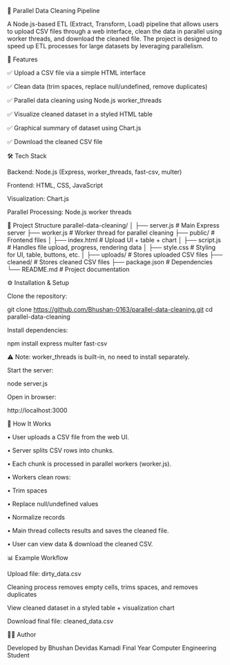 🚀 Parallel Data Cleaning Pipeline

A Node.js-based ETL (Extract, Transform, Load) pipeline that allows users to upload CSV files through a web interface, clean the data in parallel using worker threads, and download the cleaned file. The project is designed to speed up ETL processes for large datasets by leveraging parallelism.

📌 Features

✅ Upload a CSV file via a simple HTML interface

✅ Clean data (trim spaces, replace null/undefined, remove duplicates)

✅ Parallel data cleaning using Node.js worker_threads

✅ Visualize cleaned dataset in a styled HTML table

✅ Graphical summary of dataset using Chart.js

✅ Download the cleaned CSV file

🛠️ Tech Stack

Backend: Node.js (Express, worker_threads, fast-csv, multer)

Frontend: HTML, CSS, JavaScript

Visualization: Chart.js

Parallel Processing: Node.js worker threads

📂 Project Structure
parallel-data-cleaning/
│
├── server.js        # Main Express server
├── worker.js        # Worker thread for parallel cleaning
├── public/          # Frontend files
│   ├── index.html   # Upload UI + table + chart
│   ├── script.js    # Handles file upload, progress, rendering data
│   ├── style.css    # Styling for UI, table, buttons, etc.
│
├── uploads/         # Stores uploaded CSV files
├── cleaned/         # Stores cleaned CSV files
├── package.json     # Dependencies
└── README.md        # Project documentation

⚙️ Installation & Setup

Clone the repository:

git clone https://github.com/Bhushan-0163/parallel-data-cleaning.git
cd parallel-data-cleaning


Install dependencies:

npm install express multer fast-csv


⚠️ Note: worker_threads is built-in, no need to install separately.

Start the server:

node server.js


Open in browser:

http://localhost:3000

🚀 How It Works

•	User uploads a CSV file from the web UI.

•	Server splits CSV rows into chunks.

•	Each chunk is processed in parallel workers (worker.js).

•	Workers clean rows:

•	Trim spaces

•	Replace null/undefined values

•	Normalize records

•	Main thread collects results and saves the cleaned file.

•	User can view data & download the cleaned CSV.

📊 Example Workflow

Upload file: dirty_data.csv

Cleaning process removes empty cells, trims spaces, and removes duplicates

View cleaned dataset in a styled table + visualization chart

Download final file: cleaned_data.csv


👨‍💻 Author

Developed by Bhushan Devidas Kamadi
Final Year Computer Engineering Student 


